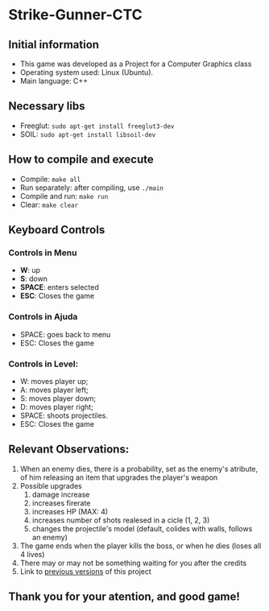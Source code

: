 # Strike-Gunner-CTC

## Initial information

- This game was developed as a Project for a Computer Graphics class
- Operating system used: Linux (Ubuntu).
- Main language: C++

## Necessary libs

- Freeglut: `sudo apt-get install freeglut3-dev`
- SOIL: `sudo apt-get install libsoil-dev`

## How to compile and execute

- Compile: `make all`
- Run separately: after compiling, use `./main`
- Compile and run: `make run`
- Clear: `make clear`

## Keyboard Controls

### Controls in Menu
- **W**: up
- **S**: down
- **SPACE**: enters selected 
- **ESC**: Closes the game
   
### Controls in Ajuda
- SPACE: goes back to menu
- ESC: Closes the game

### Controls in Level:
- W: moves player up;  
- A: moves player left;  
- S: moves player down;
- D: moves player right;  
- SPACE: shoots projectiles.
- ESC: Closes the game

## Relevant Observations:
1. When an enemy dies, there is a probability, set as the enemy's atribute, of him releasing an item that upgrades the player's weapon
2. Possible upgrades
   1. damage increase
   2. increases firerate
   3. increases HP (MAX: 4)
   4. increases number of shots realesed in a cicle (1, 2, 3)
   5. changes the projectile's model (default, colides with walls, follows an enemy)
3. The game ends when the player kills the boss, or when he dies (loses all 4 lives)
4. There may or may not be something waiting for you after the credits
5. Link to [previous versions](https://github.com/PedroRonzani18/Arquivos_Programas/tree/master/Computa%C3%A7%C3%A3o%20Gr%C3%A1fica/Avaliacoes/TP1) of this project

## Thank you for your atention, and good game!
